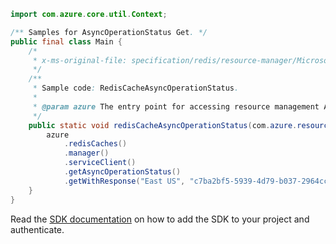 ```java
import com.azure.core.util.Context;

/** Samples for AsyncOperationStatus Get. */
public final class Main {
    /*
     * x-ms-original-file: specification/redis/resource-manager/Microsoft.Cache/stable/2021-06-01/examples/RedisCacheAsyncOperationStatus.json
     */
    /**
     * Sample code: RedisCacheAsyncOperationStatus.
     *
     * @param azure The entry point for accessing resource management APIs in Azure.
     */
    public static void redisCacheAsyncOperationStatus(com.azure.resourcemanager.AzureResourceManager azure) {
        azure
            .redisCaches()
            .manager()
            .serviceClient()
            .getAsyncOperationStatus()
            .getWithResponse("East US", "c7ba2bf5-5939-4d79-b037-2964ccf097da", Context.NONE);
    }
}
```

Read the [SDK documentation](https://github.com/Azure/azure-sdk-for-java/blob/azure-resourcemanager_2.15.0/sdk/resourcemanager/azure-resourcemanager/README.md) on how to add the SDK to your project and authenticate.
